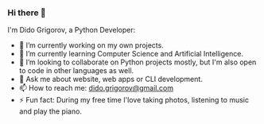 ### Hi there 👋

I'm Dido Grigorov, a Python Developer:

- 🔭 I’m currently working on my own projects.
- 🌱 I’m currently learning Computer Science and Artificial Intelligence.
- 👯 I’m looking to collaborate on Python projects mostly, but I'm also open to code in other languages as well.
- 💬 Ask me about website, web apps or CLI development. 
- 📫 How to reach me: dido.grigorov@gmail.com
- ⚡ Fun fact: During my free time I'love taking photos, listening to music and play the piano.
